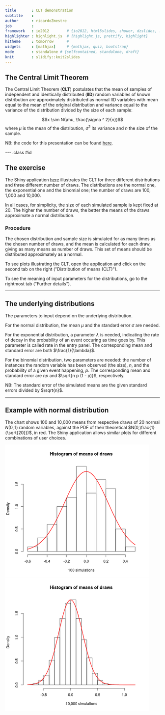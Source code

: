 ```yaml
---
title       : CLT demonstration
subtitle    : 
author      : ricardoZmestre
job         : 
framework   : io2012        # {io2012, html5slides, shower, dzslides, ...}
highlighter : highlight.js  # {highlight.js, prettify, highlight}
hitheme     : tomorrow      # 
widgets     : [mathjax]     # {mathjax, quiz, bootstrap}
mode        : standalone # {selfcontained, standalone, draft}
knit        : slidify::knit2slides
---
```


## The Central Limit Theorem

The Central Limit Theorem (**CLT**) postulates that the mean of samples of independent and identically distributed (**IID**) random variables of known distribution are approximately distributed as normal IID variables with mean equal to the mean of the original distribution and variance equal to the variance of the distribution divided by the size of each sample: 

$$x \sim N(\mu, \frac{\sigma ^ 2}{n})$$
where $\mu$ is the mean of the distribution, $\sigma ^ 2$ its variance and $n$ the size of the sample.

NB: the code for this presentation can be found [here](https://github.com/ricardoZmestre/CLTslides/tree/gh-pages).

--- .class #id 

## The exercise

The Shiny application [here](https://ricardozmestre.shinyapps.io/clt1) illustrates the CLT for three different distributions and three different number of draws. The distributions are the normal one, the exponential one and the binomial one; the number of draws are 100, 1,000 and 10,000.

In all cases, for simplicity, the size of each simulated sample is kept fixed at 20. The higher the number of draws, the better the means of the draws approximate a normal distribution.

### Procedure

The chosen distribution and sample size is simulated for as many times as the chosen number of draws, and the mean is calculated for each draw, giving as many means as number of draws. This set of means should be distributed approximately as a normal.

To see plots illustrating the CLT, open the application and click on the second tab on the right ("Distribution of means (CLT)").

To see the meaning of input parameters for the distributions, go to the rightmost tab ("Further details").

---

## The underlying distributions

The parameters to input depend on the underlying distribution.

For the normal distribution, the mean $\mu$ and the standard error $\sigma$ are needed.

For the exponential distribution, a parameter $\lambda$ is needed, indicating the rate of decay in the probability of an event occuring as time goes by. This parameter is called rate in the entry panel. The corresponding mean and standard error are both $\frac{1}{\lambda}$.

For the binomial distribution, two parameters are needed: the number of instances the random variable has been observed (the size), $n$, and the probability of a given event happening, $p$. The corresponding mean and standard error are $n p$ and $\sqrt{n p (1 - p)}$, respectively.

NB: The standard error of the simulated means are the given standard errors divided by $\sqrt{n}$.

---

## Example with normal distribution 

The chart shows 100 and 10,000 means from respective draws of 20 normal $N(0,1)$ random variables, against the PDF of their theoretical $N(0,\frac{1}{\sqrt{20}})$, in red. The Shiny application allows similar plots for different combinations of user choices.

![plot of chunk charts](assets/fig/charts-1.png) ![plot of chunk charts](assets/fig/charts-2.png) 



